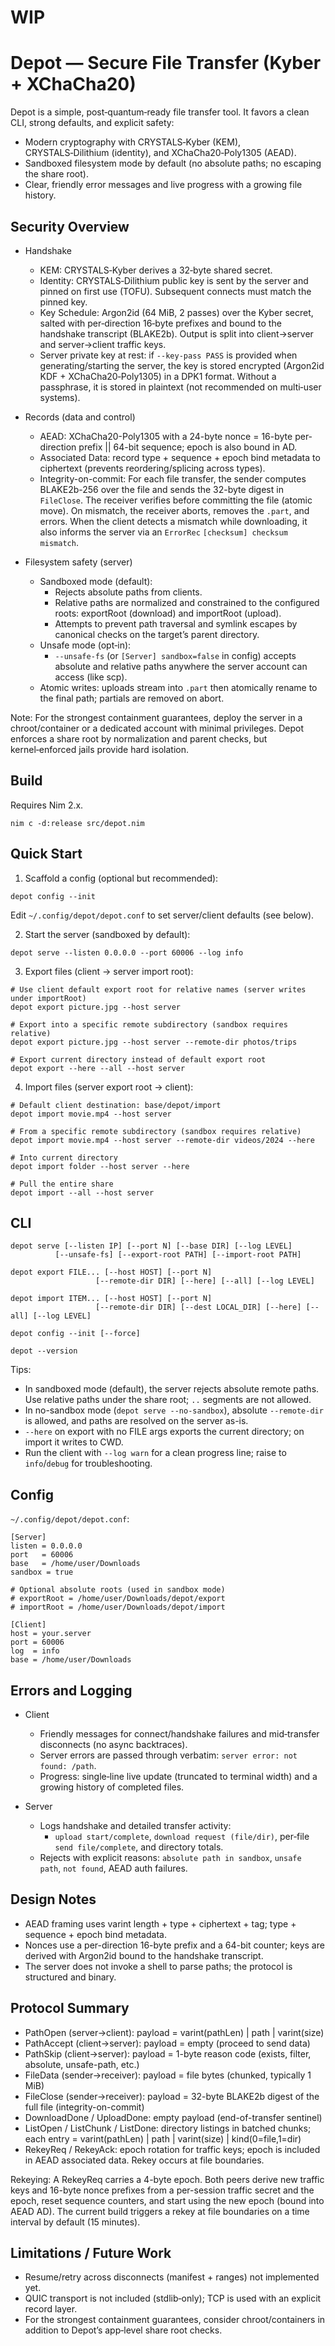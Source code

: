 # WIP

# Depot — Secure File Transfer (Kyber + XChaCha20)

Depot is a simple, post‑quantum‑ready file transfer tool. It favors a clean CLI, strong defaults, and explicit safety:

- Modern cryptography with CRYSTALS‑Kyber (KEM), CRYSTALS‑Dilithium (identity), and XChaCha20‑Poly1305 (AEAD).
- Sandboxed filesystem mode by default (no absolute paths; no escaping the share root).
- Clear, friendly error messages and live progress with a growing file history.

## Security Overview

- Handshake
  - KEM: CRYSTALS‑Kyber derives a 32‑byte shared secret.
  - Identity: CRYSTALS‑Dilithium public key is sent by the server and pinned on first use (TOFU). Subsequent connects must match the pinned key.
  - Key Schedule: Argon2id (64 MiB, 2 passes) over the Kyber secret, salted with per‑direction 16‑byte prefixes and bound to the handshake transcript (BLAKE2b). Output is split into client→server and server→client traffic keys.
  - Server private key at rest: if `--key-pass PASS` is provided when generating/starting the server, the key is stored encrypted (Argon2id KDF + XChaCha20‑Poly1305) in a DPK1 format. Without a passphrase, it is stored in plaintext (not recommended on multi‑user systems).

- Records (data and control)
  - AEAD: XChaCha20-Poly1305 with a 24-byte nonce = 16-byte per-direction prefix || 64-bit sequence; epoch is also bound in AD.
  - Associated Data: record type + sequence + epoch bind metadata to ciphertext (prevents reordering/splicing across types).
  - Integrity-on-commit: For each file transfer, the sender computes BLAKE2b-256 over the file and sends the 32-byte digest in `FileClose`. The receiver verifies before committing the file (atomic move). On mismatch, the receiver aborts, removes the `.part`, and errors. When the client detects a mismatch while downloading, it also informs the server via an `ErrorRec` `[checksum] checksum mismatch`.

- Filesystem safety (server)
  - Sandboxed mode (default):
    - Rejects absolute paths from clients.
    - Relative paths are normalized and constrained to the configured roots: exportRoot (download) and importRoot (upload).
    - Attempts to prevent path traversal and symlink escapes by canonical checks on the target’s parent directory.
  - Unsafe mode (opt‑in):
    - `--unsafe-fs` (or `[Server] sandbox=false` in config) accepts absolute and relative paths anywhere the server account can access (like scp).
  - Atomic writes: uploads stream into `.part` then atomically rename to the final path; partials are removed on abort.

Note: For the strongest containment guarantees, deploy the server in a chroot/container or a dedicated account with minimal privileges. Depot enforces a share root by normalization and parent checks, but kernel‑enforced jails provide hard isolation.

## Build

Requires Nim 2.x.

```
nim c -d:release src/depot.nim
```

## Quick Start

1) Scaffold a config (optional but recommended):

```
depot config --init
```

Edit `~/.config/depot/depot.conf` to set server/client defaults (see below).

2) Start the server (sandboxed by default):

```
depot serve --listen 0.0.0.0 --port 60006 --log info
```

3) Export files (client → server import root):

```
# Use client default export root for relative names (server writes under importRoot)
depot export picture.jpg --host server

# Export into a specific remote subdirectory (sandbox requires relative)
depot export picture.jpg --host server --remote-dir photos/trips

# Export current directory instead of default export root
depot export --here --all --host server
```

4) Import files (server export root → client):

```
# Default client destination: base/depot/import
depot import movie.mp4 --host server

# From a specific remote subdirectory (sandbox requires relative)
depot import movie.mp4 --host server --remote-dir videos/2024 --here

# Into current directory
depot import folder --host server --here

# Pull the entire share
depot import --all --host server
```

## CLI

```
depot serve [--listen IP] [--port N] [--base DIR] [--log LEVEL]
          [--unsafe-fs] [--export-root PATH] [--import-root PATH]

depot export FILE... [--host HOST] [--port N]
                   [--remote-dir DIR] [--here] [--all] [--log LEVEL]

depot import ITEM... [--host HOST] [--port N]
                   [--remote-dir DIR] [--dest LOCAL_DIR] [--here] [--all] [--log LEVEL]

depot config --init [--force]

depot --version
```

Tips:
- In sandboxed mode (default), the server rejects absolute remote paths. Use relative paths under the share root; `..` segments are not allowed.
- In no-sandbox mode (`depot serve --no-sandbox`), absolute `--remote-dir` is allowed, and paths are resolved on the server as-is.
- `--here` on export with no FILE args exports the current directory; on import it writes to CWD.
- Run the client with `--log warn` for a clean progress line; raise to `info`/`debug` for troubleshooting.

## Config

`~/.config/depot/depot.conf`:

```
[Server]
listen = 0.0.0.0
port   = 60006
base   = /home/user/Downloads
sandbox = true

# Optional absolute roots (used in sandbox mode)
# exportRoot = /home/user/Downloads/depot/export
# importRoot = /home/user/Downloads/depot/import

[Client]
host = your.server
port = 60006
log  = info
base = /home/user/Downloads
```

## Errors and Logging

- Client
  - Friendly messages for connect/handshake failures and mid‑transfer disconnects (no async backtraces).
  - Server errors are passed through verbatim: `server error: not found: /path`.
  - Progress: single‑line live update (truncated to terminal width) and a growing history of completed files.

- Server
  - Logs handshake and detailed transfer activity:
    - `upload start/complete`, `download request (file/dir)`, per‑file `send file/complete`, and directory totals.
  - Rejects with explicit reasons: `absolute path in sandbox`, `unsafe path`, `not found`, AEAD auth failures.

## Design Notes

- AEAD framing uses varint length + type + ciphertext + tag; type + sequence + epoch bind metadata.
- Nonces use a per-direction 16-byte prefix and a 64-bit counter; keys are derived with Argon2id bound to the handshake transcript.
- The server does not invoke a shell to parse paths; the protocol is structured and binary.

## Protocol Summary

- PathOpen (server→client): payload = varint(pathLen) | path | varint(size)
- PathAccept (client→server): payload = empty (proceed to send data)
- PathSkip (client→server): payload = 1-byte reason code (exists, filter, absolute, unsafe-path, etc.)
- FileData (sender→receiver): payload = file bytes (chunked, typically 1 MiB)
- FileClose (sender→receiver): payload = 32-byte BLAKE2b digest of the full file (integrity-on-commit)
- DownloadDone / UploadDone: empty payload (end-of-transfer sentinel)
- ListOpen / ListChunk / ListDone: directory listings in batched chunks; each entry = varint(pathLen) | path | varint(size) | kind(0=file,1=dir)
- RekeyReq / RekeyAck: epoch rotation for traffic keys; epoch is included in AEAD associated data. Rekey occurs at file boundaries.

Rekeying: A RekeyReq carries a 4-byte epoch. Both peers derive new traffic keys and 16-byte nonce prefixes from a per-session traffic secret and the epoch, reset sequence counters, and start using the new epoch (bound into AEAD AD). The current build triggers a rekey at file boundaries on a time interval by default (15 minutes).

## Limitations / Future Work

- Resume/retry across disconnects (manifest + ranges) not implemented yet.
- QUIC transport is not included (stdlib‑only); TCP is used with an explicit record layer.
- For the strongest containment guarantees, consider chroot/containers in addition to Depot’s app‑level share root checks.
